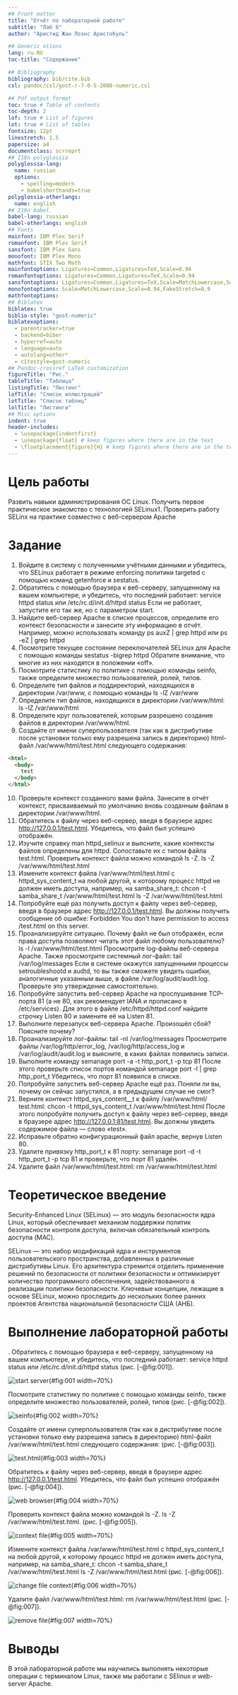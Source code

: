 ```yaml
---
## Front matter
title: "Отчёт по лабораторной работе"
subtitle: "Лаб 6"
author: "Аристид Жан Лоэнс Аристобуль"

## Generic otions
lang: ru-RU
toc-title: "Содержание"

## Bibliography
bibliography: bib/cite.bib
csl: pandoc/csl/gost-r-7-0-5-2008-numeric.csl

## Pdf output format
toc: true # Table of contents
toc-depth: 2
lof: true # List of figures
lot: true # List of tables
fontsize: 12pt
linestretch: 1.5
papersize: a4
documentclass: scrreprt
## I18n polyglossia
polyglossia-lang:
  name: russian
  options:
	- spelling=modern
	- babelshorthands=true
polyglossia-otherlangs:
  name: english
## I18n babel
babel-lang: russian
babel-otherlangs: english
## Fonts
mainfont: IBM Plex Serif
romanfont: IBM Plex Serif
sansfont: IBM Plex Sans
monofont: IBM Plex Mono
mathfont: STIX Two Math
mainfontoptions: Ligatures=Common,Ligatures=TeX,Scale=0.94
romanfontoptions: Ligatures=Common,Ligatures=TeX,Scale=0.94
sansfontoptions: Ligatures=Common,Ligatures=TeX,Scale=MatchLowercase,Scale=0.94
monofontoptions: Scale=MatchLowercase,Scale=0.94,FakeStretch=0.9
mathfontoptions:
## Biblatex
biblatex: true
biblio-style: "gost-numeric"
biblatexoptions:
  - parentracker=true
  - backend=biber
  - hyperref=auto
  - language=auto
  - autolang=other*
  - citestyle=gost-numeric
## Pandoc-crossref LaTeX customization
figureTitle: "Рис."
tableTitle: "Таблица"
listingTitle: "Листинг"
lofTitle: "Список иллюстраций"
lotTitle: "Список таблиц"
lolTitle: "Листинги"
## Misc options
indent: true
header-includes:
  - \usepackage{indentfirst}
  - \usepackage{float} # keep figures where there are in the text
  - \floatplacement{figure}{H} # keep figures where there are in the text
---
```


# Цель работы

Развить навыки администрирования ОС Linux. Получить первое практическое знакомство с технологией SELinux1.
Проверить работу SELinx на практике совместно с веб-сервером
Apache

# Задание

1. Войдите в систему с полученными учётными данными и убедитесь, что
   SELinux работает в режиме enforcing политики targeted с помощью команд getenforce и sestatus.
2. Обратитесь с помощью браузера к веб-серверу, запущенному на вашем
   компьютере, и убедитесь, что последний работает:
   service httpd status
   или
   /etc/rc.d/init.d/httpd status
   Если не работает, запустите его так же, но с параметром start.
3. Найдите веб-сервер Apache в списке процессов, определите его контекст
   безопасности и занесите эту информацию в отчёт. Например, можно использовать команду
   ps auxZ | grep httpd
   или
   ps -eZ | grep httpd
4. Посмотрите текущее состояние переключателей SELinux для Apache с
   помощью команды
   sestatus -bigrep httpd
   Обратите внимание, что многие из них находятся в положении «off».
5. Посмотрите статистику по политике с помощью команды seinfo, также
   определите множество пользователей, ролей, типов.
6. Определите тип файлов и поддиректорий, находящихся в директории
   /var/www, с помощью команды
   ls -lZ /var/www
7. Определите тип файлов, находящихся в директории /var/www/html:
   ls -lZ /var/www/html
8. Определите круг пользователей, которым разрешено создание файлов в
   директории /var/www/html.
9. Создайте от имени суперпользователя (так как в дистрибутиве после установки только ему разрешена запись в директорию) html-файл
   /var/www/html/test.html следующего содержания:

```html
<html>
  <body>
    test
  </body>
</html>
```

10. Проверьте контекст созданного вами файла. Занесите в отчёт контекст,
    присваиваемый по умолчанию вновь созданным файлам в директории
    /var/www/html.
11. Обратитесь к файлу через веб-сервер, введя в браузере адрес
    http://127.0.0.1/test.html. Убедитесь, что файл был успешно отображён.
12. Изучите справку man httpd_selinux и выясните, какие контексты файлов определены для httpd. Сопоставьте их с типом файла
    test.html. Проверить контекст файла можно командой ls -Z.
    ls -Z /var/www/html/test.html
13. Измените контекст файла /var/www/html/test.html с
    httpd_sys_content_t на любой другой, к которому процесс httpd не
    должен иметь доступа, например, на samba_share_t:
    chcon -t samba_share_t /var/www/html/test.html
    ls -Z /var/www/html/test.html
14. Попробуйте ещё раз получить доступ к файлу через веб-сервер, введя в
    браузере адрес http://127.0.0.1/test.html. Вы должны получить
    сообщение об ошибке:
    Forbidden
    You don't have permission to access /test.html on this server.
15. Проанализируйте ситуацию. Почему файл не был отображён, если права
    доступа позволяют читать этот файл любому пользователю?
    ls -l /var/www/html/test.html
    Просмотрите log-файлы веб-сервера Apache. Также просмотрите системный лог-файл:
    tail /var/log/messages
    Если в системе окажутся запущенными процессы setroubleshootd и
    audtd, то вы также сможете увидеть ошибки, аналогичные указанным
    выше, в файле /var/log/audit/audit.log. Проверьте это утверждение самостоятельно.
16. Попробуйте запустить веб-сервер Apache на прослушивание ТСР-порта
    81 (а не 80, как рекомендует IANA и прописано в /etc/services). Для
    этого в файле /etc/httpd/httpd.conf найдите строчку Listen 80 и
    замените её на Listen 81.
17. Выполните перезапуск веб-сервера Apache. Произошёл сбой? Поясните
    почему?
18. Проанализируйте лог-файлы:
    tail -nl /var/log/messages
    Просмотрите файлы /var/log/http/error_log,
    /var/log/http/access_log и /var/log/audit/audit.log и
    выясните, в каких файлах появились записи.
19. Выполните команду
    semanage port -a -t http_port_t -р tcp 81
    После этого проверьте список портов командой
    semanage port -l | grep http_port_t
    Убедитесь, что порт 81 появился в списке.
20. Попробуйте запустить веб-сервер Apache ещё раз. Поняли ли вы, почему
    он сейчас запустился, а в предыдущем случае не смог?
21. Верните контекст httpd_sys_cоntent\_\_t к файлу /var/www/html/ test.html:
    chcon -t httpd_sys_content_t /var/www/html/test.html
    После этого попробуйте получить доступ к файлу через веб-сервер, введя в браузере адрес http://127.0.0.1:81/test.html.
    Вы должны увидеть содержимое файла — слово «test».
22. Исправьте обратно конфигурационный файл apache, вернув Listen 80.
23. Удалите привязку http_port_t к 81 порту:
    semanage port -d -t http_port_t -p tcp 81
    и проверьте, что порт 81 удалён.
24. Удалите файл /var/www/html/test.html:
    rm /var/www/html/test.html

# Теоретическое введение

Security-Enhanced Linux (SELinux) — это модуль безопасности ядра Linux, который обеспечивает механизм поддержки политик безопасности контроля доступа, включая обязательный контроль доступа (MAC).

SELinux — это набор модификаций ядра и инструментов пользовательского пространства, добавленных в различные дистрибутивы Linux. Его архитектура стремится отделить применение решений по безопасности от политики безопасности и оптимизирует количество программного обеспечения, задействованного в реализации политики безопасности. Ключевые концепции, лежащие в основе SELinux, можно проследить до нескольких более ранних проектов Агентства национальной безопасности США (АНБ).

# Выполнение лабораторной работы

. Обратитесь с помощью браузера к веб-серверу, запущенному на вашем
компьютере, и убедитесь, что последний работает:
service httpd status
или
/etc/rc.d/init.d/httpd status
(рис. [-@fig:001]).

![start server](image/img01.png){#fig:001 width=70%}

Посмотрите статистику по политике с помощью команды seinfo, также
определите множество пользователей, ролей, типов (рис. [-@fig:002]).

![seinfo](image/img02.png){#fig:002 width=70%}

Создайте от имени суперпользователя (так как в дистрибутиве после установки только ему разрешена запись в директорию) html-файл
/var/www/html/test.html следующего содержания:
(рис. [-@fig:003]).

![test.html](image/img04.png){#fig:003 width=70%}

Обратитесь к файлу через веб-сервер, введя в браузере адрес http://127.0.0.1/test.html. Убедитесь, что файл был успешно отображён (рис. [-@fig:004]).

![web browser](image/img05.png){#fig:004 width=70%}

Проверить контекст файла можно командой ls -Z.
ls -Z /var/www/html/test.html. (рис. [-@fig:005]).

![context file](image/img03.png){#fig:005 width=70%}

Измените контекст файла /var/www/html/test.html с
httpd_sys_content_t на любой другой, к которому процесс httpd не
должен иметь доступа, например, на samba_share_t:
chcon -t samba_share_t /var/www/html/test.html
ls -Z /var/www/html/test.html (рис. [-@fig:006]).

![change file context](image/img06.png){#fig:006 width=70%}

Удалите файл /var/www/html/test.html:
rm /var/www/html/test.html (рис. [-@fig:007]).

![remove file](image/img06.png){#fig:007 width=70%}

# Выводы

В этой лабораторной работе мы научились выполнять некоторые операции с терминалом Linux, также мы работали с SElinux и web-server Apache.
